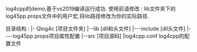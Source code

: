 log4cpp的demo,基于vs2019编译运行成功.
使用前请修改 : lib文件夹下的 log45pp.props文件中的用户宏,将lib路径修改为你的实际路径.

目录结构 :
|- Qlog4c                     [项目文件夹] 
    |--lib                    [dll和头文件]
        |---include           [dll头文件]
            |----log45pp.props项目属性配置
    |--src                    [项目源码]
    |log4cpp.conf             log4cpp的配置文件
